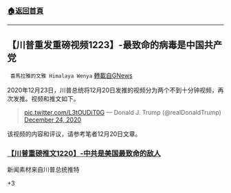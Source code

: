 ###  [:house:返回首頁](https://github.com/ourhimalayas/txt)
---

## 【川普重发重磅视频1223】-最致命的病毒是中国共产党
` 喜馬拉雅的文雅 Himalaya Wenya` [轉載自GNews](https://gnews.org/zh-hans/680759/)

2020年12月23日，川普总统将12月20日发推的视频分为两个不到十分钟视频，再次发推。视频和推文如下。



> [pic.twitter.com/L3tOUDiT0G](https://t.co/L3tOUDiT0G)
> — Donald J. Trump (@realDonaldTrump) [December 24, 2020](https://twitter.com/realDonaldTrump/status/1341948764068704256?ref_src=twsrc%5Etfw)



该视频的内容和评议，请参考笔者12月20日文章。

### [【川普重磅推文1220】-中共是美国最致命的敌人](https://gnews.org/zh-hans/670232/)



新闻素材来自川普总统推特



+3
